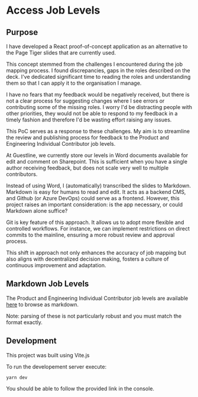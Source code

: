 # Access Job Levels

## Purpose 

I have developed a React proof-of-concept application as an alternative to the Page Tiger slides that are currently used. 

This concept stemmed from the challenges I encountered during the job mapping process. I found discrepancies, gaps in the roles described on the deck. I've dedicated significant time to reading the roles and understanding them so that I can apply it to the organisation I manage.

I have no fears that my feedback would be negatively received, but there is not a clear process for suggesting changes where I see errors or contributing some of the missing roles. I worry I'd be distracting people with other priorities, they would not be able to respond to my feedback in a timely fashion and therefore I'd be wasting effort raising any issues. 

This PoC serves as a response to these challenges. My aim is to streamline the review and publishing process for feedback to the Product and Engineering Individual Contributor job levels. 

At Guestline, we currently store our levels in Word documents available for edit and comment on Sharepoint. This is sufficient when you have a single author receiving feedback, but does not scale very well to multiple contributors. 

Instead of using Word, I (automatically) transcribed the slides to Markdown. Markdown is easy for humans to read and edit. It acts as a backend CMS, and Github (or Azure DevOps) could serve as a frontend. However, this project raises an important consideration: is the app necessary, or could Markdown alone suffice?

Git is key feature of this approach. It allows us to adopt more flexible and controlled workflows. For instance, we can implement restrictions on direct commits to the mainline, ensuring a more robust review and approval process. 

This shift in approach not only enhances the accuracy of job mapping but also aligns with decentralized decision making, fosters a culture of continuous improvement and adaptation.

## Markdown Job Levels
The Product and Engineering Individual Contributor job levels are available [here](/public/roles) to browse as markdown.

Note: parsing of these is not particularly robust and you must match the format exactly. 

## Development
This project was built using Vite.js 

To run the developement server execute:

```
yarn dev
```

You should be able to follow the provided link in the console.
